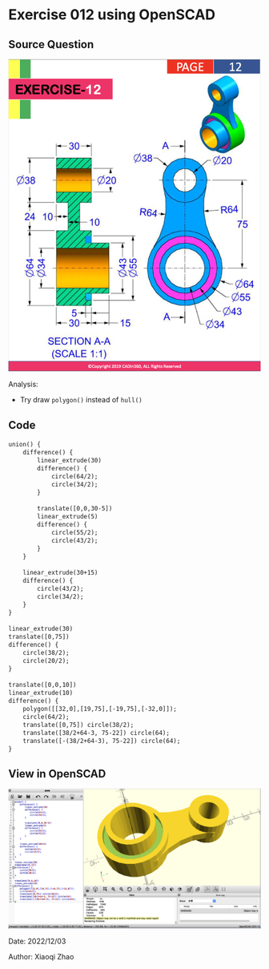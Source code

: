 # Exercise 012 using OpenSCAD

## Source Question

![ex_012_question](./ex_012_question.png)

Analysis:

- Try draw `polygon()` instead of `hull()`

## Code

```openscad
union() {
    difference() {
        linear_extrude(30)
        difference() {
            circle(64/2);
            circle(34/2);
        }

        translate([0,0,30-5])
        linear_extrude(5)
        difference() {
            circle(55/2);
            circle(43/2);
        }
    }

    linear_extrude(30+15)
    difference() {
        circle(43/2);
        circle(34/2);
    }
}

linear_extrude(30)
translate([0,75])
difference() {
    circle(38/2);
    circle(20/2);
}

translate([0,0,10])
linear_extrude(10)
difference() {
    polygon([[32,0],[19,75],[-19,75],[-32,0]]);
    circle(64/2);
    translate([0,75]) circle(38/2);
    translate([38/2+64-3, 75-22]) circle(64);
    translate([-(38/2+64-3), 75-22]) circle(64);
}
```

## View in OpenSCAD

![ex_012](./ex_012.png)

Date: 2022/12/03

Author: Xiaoqi Zhao